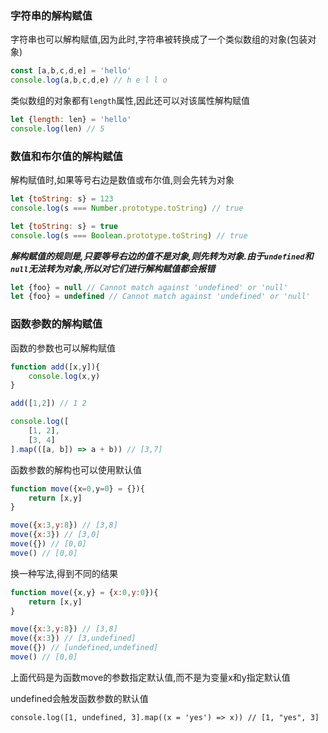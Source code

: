 ### 字符串的解构赋值
字符串也可以解构赋值,因为此时,字符串被转换成了一个类似数组的对象(包装对象)

```javascript
const [a,b,c,d,e] = 'hello'
console.log(a,b,c,d,e) // h e l l o
```

类似数组的对象都有`length`属性,因此还可以对该属性解构赋值

```javascript
let {length: len} = 'hello'
console.log(len) // 5
```

### 数值和布尔值的解构赋值
解构赋值时,如果等号右边是数值或布尔值,则会先转为对象

```javascript
let {toString: s} = 123
console.log(s === Number.prototype.toString) // true

let {toString: s} = true
console.log(s === Boolean.prototype.toString) // true
```

**_解构赋值的规则是,只要等号右边的值不是对象,则先转为对象.由于`undefined`和`null`无法转为对象,所以对它们进行解构赋值都会报错_**

```javascript
let {foo} = null // Cannot match against 'undefined' or 'null'
let {foo} = undefined // Cannot match against 'undefined' or 'null'
```

### 函数参数的解构赋值
函数的参数也可以解构赋值

```javascript
function add([x,y]){
    console.log(x,y)
}

add([1,2]) // 1 2
```

```javascript
console.log([
    [1, 2],
    [3, 4]
].map(([a, b]) => a + b)) // [3,7]
```

函数参数的解构也可以使用默认值

```javascript
function move({x=0,y=0} = {}){
    return [x,y]
}

move({x:3,y:8}) // [3,8]
move({x:3}) // [3,0]
move({}) // [0,0]
move() // [0,0]
```

换一种写法,得到不同的结果

```javascript
function move({x,y} = {x:0,y:0}){
    return [x,y]
}

move({x:3,y:8}) // [3,8]
move({x:3}) // [3,undefined]
move({}) // [undefined,undefined]
move() // [0,0]
```

上面代码是为函数move的参数指定默认值,而不是为变量x和y指定默认值

undefined会触发函数参数的默认值

```
console.log([1, undefined, 3].map((x = 'yes') => x)) // [1, "yes", 3]
```